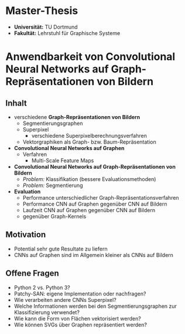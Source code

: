 # Master-Thesis

* **Universität:** TU Dortmund
* **Fakultät:** Lehrstuhl für Graphische Systeme

# Anwendbarkeit von Convolutional Neural Networks auf Graph-Repräsentationen von Bildern

## Inhalt

* verschiedene **Graph-Repräsentationen von Bildern**
  * Segmentierungsgraphen
  * Superpixel
    * verschiedene Superpixelberechnungsverfahren
  * Vektorgraphiken als Graph- bzw. Baum-Repräsentation
* **Convolutional Neural Networks auf Graphen**
  * Verfahren
    * Multi-Scale Feature Maps
* **Convolutional Neural Networks auf Graph-Repräsentationen von Bildern**
  * *Problem:* Klassifikation (bessere Evaluationsmethoden)
  * *Problem:* Segmentierung
* **Evaluation**
  * Performance unterschiedlicher Graph-Repräsentationsverfahren
  * Performance CNN auf Graphen gegenüber CNN auf Bildern
  * Laufzeit CNN auf Graphen gegenüber CNN auf Bildern
  * gegenüber Graph-Kernels

## Motivation

* Potential sehr gute Resultate zu liefern
* CNNs auf Graphen sind im Allgemein kleiner als CNNs auf Bildern

## Offene Fragen

* Python 2 vs. Python 3?
* Patchy-SAN: eigene Implementation oder nachfragen?
* Wie verarbeiten andere CNNs Superpixel?
* Welche Informationen werden bei den Segmentierungsgraphen zur Klassifizierung verwendet?
* Wie kann die Form von Flächen vektorisiert werden?
* Wie können SVGs über Graphen repräsentiert werden?
